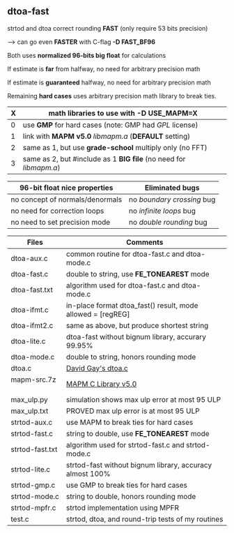 ## dtoa-fast		
strtod and dtoa correct rounding **FAST** (only require 53 bits precision)

--> can go even **FASTER** with C-flag **-D FAST_BF96**  

Both uses **normalized 96-bits big float** for calculations  	

If estimate is **far** from halfway, no need for arbitrary precision math		

If estimate is **guaranteed** halfway, no need for arbitrary precision math

Remaining **hard cases** uses arbitrary precision math library to break ties.		
		
| X | math libraries to use with -D USE_MAPM=X                            |		
|---| --------------------------------------------------------------------|
| 0 | use **GMP** for hard cases (note: GMP had *GPL* license)            |		
| 1 | link with **MAPM v5.0** *libmapm.a* (**DEFAULT** setting)           |		
| 2 | same as 1, but use **grade-school** multiply only (no FFT)          |		
| 3 | same as 2, but #include as 1 **BIG file** (no need for *libmapm.a*) |		
			
		
| 96-bit float nice properties    | Eliminated bugs |		
| ----------------------------    | --------------- |		
| no concept of normals/denormals | no *boundary crossing* bug |		
| no need for correction loops    | no *infinite loops* bug    |		
| no need to set precision mode   | no *double rounding* bug   |		
		
| Files           | Comments |		
| -----           | -------- |		
| dtoa-aux.c      | common routine for dtoa-fast.c and dtoa-mode.c              |		
| dtoa-fast.c     | double to string, use **FE_TONEAREST** mode                 |		
| dtoa-fast.txt   | algorithm used for dtoa-fast.c and dtoa-mode.c              |
| dtoa-ifmt.c     | in-place format dtoa_fast() result, mode allowed = [regREG] |	
| dtoa-ifmt2.c    | same as above, but produce shortest string                  |
| dtoa-lite.c     | dtoa-fast without bignum library, accurary 99.95%           |
| dtoa-mode.c     | double to string, honors rounding mode                      |		
| dtoa.c          | [David Gay's dtoa.c](http://www.netlib.org/fp/)             |		
| mapm-src.7z     | [MAPM C Library v5.0](https://github.com/achan001/MAPM-5)   |		
| max_ulp.py      | simulation shows max ulp error at most 95 ULP               |
| max_ulp.txt     | PROVED max ulp error is at most 95 ULP                      |
| strtod-aux.c    | use MAPM to break ties for hard cases                       |		
| strtod-fast.c   | string to double, use **FE_TONEAREST** mode                 |		
| strtod-fast.txt | algorithm used for strtod-fast.c and strtod-mode.c          |		
| strtod-lite.c   | strtod-fast without bignum library, accuracy almost 100%    |
| strtod-gmp.c    | use GMP to break ties for hard cases                        |
| strtod-mode.c   | string to double, honors rounding mode                      |
| strtod-mpfr.c   | strtod implementation using MPFR                            |
| test.c          | strtod, dtoa, and round-trip tests of my routines           |	
